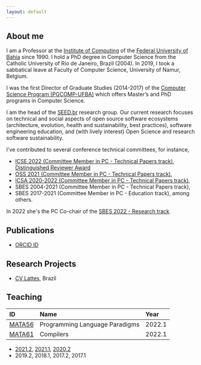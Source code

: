 ```yaml
---
layout: default
---
```


## About me 

I am a Professor at the [Institute of Computing](https://computacao.ufba.br/) 
of the [Federal University of Bahia](https://ufba.br/) since 1990. 
I hold a PhD degree in Computer Science from the Catholic University of Rio de Janeiro, Brazil (2004). 
In 2019, I took a sabbatical leave at Faculty of Computer Science, University of Namur, Belgium.

I was the first Director of Graduate Studies (2014-2017) of the 
[Computer Science Program (PGCOMP-UFBA)](https://computacao.ufba.br/pt-br/programa-de-pos-graduacao-em-ciencia-da-computacao) 
which offers Master’s and PhD programs in Computer Science. 

I am the head of the [SEED.br](https://seed-br.github.io/) research group.
Our current research focuses on technical and social aspects of open source software ecosystems (architecture, evolution, health and sustainability, best practices), software engineering education, and (with lively interest) Open Science and research software sustainability.

I've contributed to several conference technical committees, for instance, 
- [ICSE 2022 (Committee Member in PC - Technical Papers track)](https://conf.researchr.org/profile/christinavonflach), [Distinguished Reviewer Award](./assets/ICSE2022-Distinguished-Reviewer-Award.pdf)
- [OSS 2021 (Committee Member in PC - Technical Papers track)](https://www.oss2021.org/committee/oss-2021-papers-program-committee), 
- [ICSA 2020-2022 (Committee Member in PC - Technical Papers track)](https://icsa-conferences.org/series/), 
- SBES 2004-2021 (Committee Member in PC - Technical Papers track), 
- SBES 2017-2021 (Committee Member in PC - Education track), among others.

In 2022 she's the PC Co-chair of the [SBES 2022 - Research track](https://cbsoft2022.facom.ufu.br/).

## Publications

* [ORCID ID](https://orcid.org/0000-0001-5172-9641)

## Research Projects

* [CV Lattes](http://lattes.cnpq.br/1827829018668226), Brazil

## Teaching

| ID     | Name                                            | Year   |
|:-------|:------------------------------------------------|:-------|
|[MATA56](https://github.com/mata56-ic-ufba/paradigmas)|Programming Language Paradigms|2022.1|
|[MATA61](https://github.com/mata61-ic-ufba/compiladores)|Compilers|2022.1|

+ [2021.2](teaching/20212-teaching.md), [2021.1](teaching/20211-teaching.md), [2020.2](teaching/20202-teaching.md)
+ 2019.2, 2018.1, 2017.2, 2017.1
